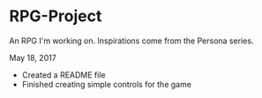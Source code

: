 # RPG-Project
An RPG I'm working on. Inspirations come from the Persona series.

May 18, 2017
- Created a README file
- Finished creating simple controls for the game
